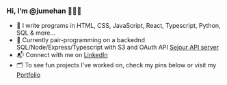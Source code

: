 ### Hi, I’m @jumehan 👩🏻‍💻

- 📝 I write programs in HTML, CSS, JavaScript, React, Typescript, Python, SQL & more...
- 📓 Currently pair-programming on a backednd SQL/Node/Express/Typescript with S3 and OAuth API [Sejour API server](https://github.com/marshall-buck/sejour-be)
- 📬 Connect with me on [LinkedIn](https://www.linkedin.com/in/juliemenghan/)
- 🗂️ To see fun projects I've worked on, check my pins below or visit my [Portfolio](https://juliehan.me/)

<!---
jumehan/jumehan is a ✨ special ✨ repository because its `README.md` (this file) appears on your GitHub profile.
You can click the Preview link to take a look at your changes.
--->
